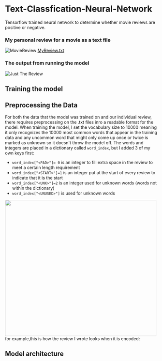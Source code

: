 # Text-Classfication-Neural-Network
Tensorflow trained neural network to determine whether movie reviews are positive or negative. 

### My personal review for a movie as a text file
![MovieReview](https://user-images.githubusercontent.com/106715980/178888250-c5028fde-603a-4589-846c-c9826f707fe7.png)
[MyReview.txt](https://github.com/Aiden-Robinson/Text-Classfication-Neural-Network/files/9108176/MyReview.txt)

### The output from running the model
![Just The Review](https://user-images.githubusercontent.com/106715980/178889667-b650683e-d186-4d8c-ab3c-9e514e6ce568.png)

## Training the model

## Preprocessing the Data
For both the data that the model was trained on and our individual review, there requires preprocessing on the .txt files inro a readable format for the model. When training the model, I set the vocabulary size to 10000 meaning it only recognizes the 10000 most common words that appear in the training data and any uncommon word that might only come up once or twice is marked as unknown so it doesn't throw the model off. The words and integers are placed in a dictionary called `word_index`, but I added 3 of my own keys first:
- `word_index["<PAD>"]= 0` is an integer to fill extra space in the review to meet a certain length requirement 
- `word_index["<START>"]=1` is an integer put at the start of every review to indicate that it is the start
- `word_index["<UNK>"]=2` is an integer used for unknown words (words not within the dictionary)
- `word_index["<UNUSED>"]` is used for unknown words


<img width= "500" height= "450" src= "https://user-images.githubusercontent.com/106715980/178895195-3f9081a1-9df7-4d1c-abc6-085c6fe58b00.png">
for example,this is how the review I wrote looks when it is encoded:

## Model architecture
